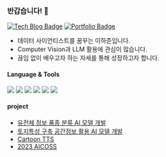 <h3>반갑습니다! 👋</h3>


[![Tech Blog Badge](https://img.shields.io/badge/Blog-CC0000?style=flat-square&logo=Tesla&logoColor=white&link=https://geonlee.tistory.com/)](https://ha789ha.tistory.com/)
[![Portfolio Badge](https://img.shields.io/badge/Portfolio-ffffff?style=flat-square&logo=Notion&logoColor=black&link=https://www.notion.so/Geon-Lee-0a2ead807ec24791b5f75a5d0974fca8)](https://www.notion.so/Hajun-9f51548b16754b5fb4f71c1ca642a97b)

- 데이터 사이언티스트를 꿈꾸는 이하준입니다.
- Computer Vision과 LLM 활용에 관심이 많습니다.
- 끊임 없이 배우고자 하는 자세를 통해 성장하고자 합니다.


<h4>Language & Tools</h4>
<div>
	<img src="https://img.shields.io/badge/Python-3776AB?style=flat&logo=Python&logoColor=white" />
	<img src="https://img.shields.io/badge/Pytorch-E34F26?style=flat&logo=Pytorch&logoColor=white" />
	<img src="https://img.shields.io/badge/tensorflow-FF6F00?style=flat&logo=tensorflow&logoColor=white" />
  <img src="https://img.shields.io/badge/R-5122B6?style=flat&logo=R&logoColor=white" />
  <img src="https://img.shields.io/badge/numpy-013243?style=flat&logo=numpy&logoColor=white" />
  <img src="https://img.shields.io/badge/pandas-150458?style=flat&logo=pandas&logoColor=white" />
</div>



<h4>project</h4>

- [유전체 정보 품종 분류 AI 모델 개발](https://github.com/ha789ha/gene_dacon/blob/main/%EC%9C%A0%EC%A0%84%EC%B2%B4%EC%A0%95%EB%B3%B4%EA%B2%BD%EC%A7%84%EB%8C%80%ED%9A%8C/%EA%B2%BD%EC%A7%84%EB%8C%80%ED%9A%8C_%EC%A0%9C%EC%B6%9C%EB%AC%BC.ipynb)
- [토지특성 구축 공간정보 활용 AI 모델 개발](https://github.com/ha789ha/lx_ubai)
- [Cartoon TTS](https://github.com/AI-LeGo)
- [2023 AICOSS](https://github.com/ha789ha/AICOSS)

